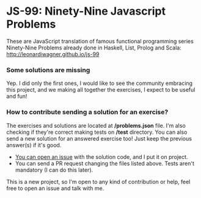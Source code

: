 # JS-99: Ninety-Nine Javascript Problems
These are JavaScript translation of famous functional programming series Ninety-Nine Problems already done in Haskell, List, Prolog and Scala: http://leonardiwagner.github.io/js-99  

### Some solutions are missing

Yep. I did only the first ones, I would like to see the community embracing this project, and we making all together the exercises, I expect to be useful and fun!

### How to contribute sending a solution for an exercise?

The exercises and solutions are located at **/problems.json** file. I'm also checking if they're correct making tests on **/test** directory. You can also send a new solution for an answered exercise too! Just keep the previous answer(s) if it's good.

- [You can open an issue](https://github.com/leonardiwagner/js-99/issues/new) with the solution code, and I put it on project.
- You can send a PR request changing the files listed above. Tests aren't mandatory (I can do this later).

This is a new project, so I'm open to any kind of contribution or help, feel free to open an issue and talk with me.
